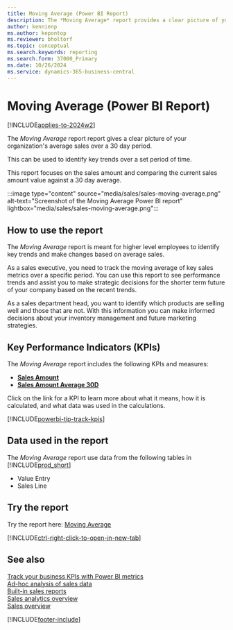 ```yaml
---
title: Moving Average (Power BI Report)
description: The *Moving Average* report provides a clear picture of your organization's average sales over a 30 day period.
author: kennienp
ms.author: kepontop
ms.reviewer: bholtorf
ms.topic: conceptual
ms.search.keywords: reporting
ms.search.form: 37000_Primary
ms.date: 10/26/2024
ms.service: dynamics-365-business-central
---
```


# Moving Average (Power BI Report)

[!INCLUDE[applies-to-2024w2](includes/applies-to-2024w2.md)]

The *Moving Average* report report gives a clear picture of your organization's average sales over a 30 day period. 

This can be used to identify key trends over a set period of time. 

This report focuses on the sales amount and comparing the current sales amount value against a 30 day average. 

:::image type="content" source="media/sales/sales-moving-average.png" alt-text="Screenshot of the Moving Average Power BI report" lightbox="media/sales/sales-moving-average.png":::

## How to use the report

The *Moving Average* report is meant for higher level employees to identify key trends and make changes based on average sales.

As a sales executive, you need to track the moving average of key sales metrics over a specific period. You can use this report to see performance trends and assist you to make strategic decisions for the shorter term future of your company based on the recent trends.

As a sales department head, you want to identify which products are selling well and those that are not. With this information you can make informed decisions about your inventory management and future marketing strategies. 


## Key Performance Indicators (KPIs)

The *Moving Average* report includes the following KPIs and measures: 

- [**Sales Amount**](sales-powerbi-sales-kpis.md#sales-amount)
- [**Sales Amount Average 30D**](sales-powerbi-sales-kpis.md#sales-amount-avg-30d-fiscal)


Click on the link for a KPI to learn more about what it means, how it is calculated, and what data was used in the calculations. 

[!INCLUDE[powerbi-tip-track-kpis](../includes/powerbi-tip-track-kpis.md)]


## Data used in the report

The *Moving Average* report use data from the following tables in [!INCLUDE[prod_short](../includes/prod_short.md)]

- Value Entry
- Sales Line

## Try the report

Try the report here: [Moving Average](https://businesscentral.dynamics.com?page=37000)

[!INCLUDE[ctrl-right-click-to-open-in-new-tab](../includes/ctrl-right-click-to-open-in-new-tab.md)]

## See also

[Track your business KPIs with Power BI metrics](track-kpis-with-power-bi-metrics.md)   
[Ad-hoc analysis of sales data](ad-hoc-analysis-sales.md)   
[Built-in sales reports](sales-reports.md)   
[Sales analytics overview](sales-analytics-overview.md)  
[Sales overview](sales-manage-sales.md)  

[!INCLUDE[footer-include](includes/footer-banner.md)]
